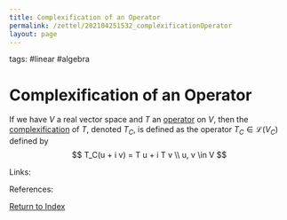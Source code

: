 ```yaml
---
title: Complexification of an Operator
permalink: /zettel/202104251532_complexificationOperator
layout: page
---
```

tags: #linear #algebra

# Complexification of an Operator

If we have $V$ a real vector space and $T$ an [operator](202102082104_operatorDefinition) on $V$, then the 
[complexification](202104251520_complexificationOfV) of $T$, denoted $T_C$, is defined as the operator 
$T_C \in \mathcal{L}(V_C)$ defined by
$$
T_C(u + i v) = T u + i T v \\
u, v \in V
$$

Links: 

References: 

[Return to Index](index)